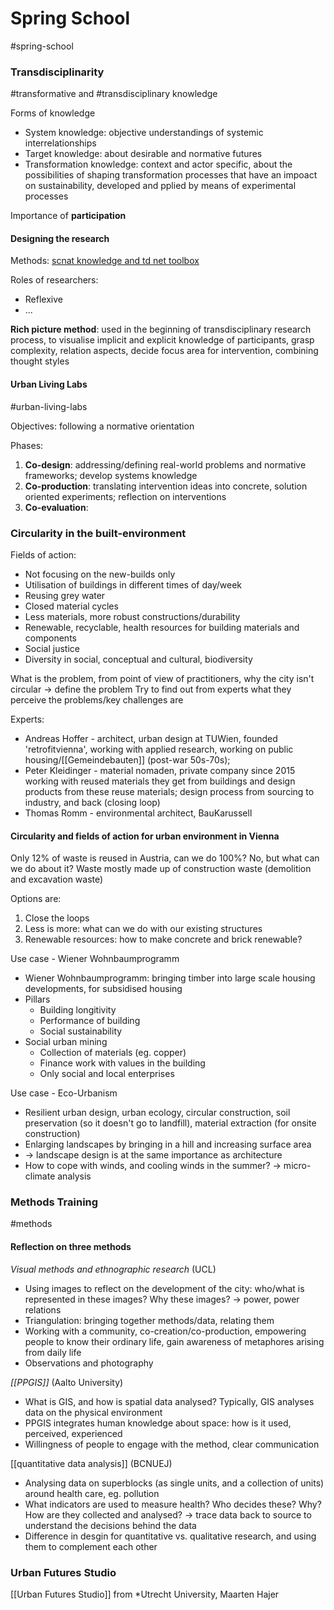 # Spring School
#spring-school


### Transdisciplinarity

#transformative and #transdisciplinary knowledge

Forms of knowledge
- System knowledge: objective understandings of systemic interrelationships
- Target knowledge: about desirable and normative futures
- Transformation knowledge: context and actor specific, about the possibilities of shaping transformation processes that have an impoact on sustainability, developed and pplied by means of experimental processes

Importance of **participation**

#### Designing the research

Methods: [scnat knowledge and td net toolbox](https://naturalsciences.ch/co-producing-knowledge-explained/)

Roles of researchers:
- Reflexive
- ...

**Rich picture method**: used in the beginning of transdisciplinary research process, to visualise implicit and explicit knowledge of participants, grasp complexity, relation aspects, decide focus area for intervention, combining thought styles

#### Urban Living Labs

#urban-living-labs

Objectives: following a normative orientation

Phases:
1. **Co-design**: addressing/defining real-world problems and normative frameworks; develop systems knowledge
2. **Co-production**: translating intervention ideas into concrete, solution oriented experiments; reflection on interventions
3. **Co-evaluation**: 

### Circularity in the built-environment

Fields of action:
- Not focusing on the new-builds only
- Utilisation of buildings in different times of day/week
- Reusing grey water
- Closed material cycles
- Less materials, more robust constructions/durability
- Renewable, recyclable, health resources for building materials and components
- Social justice
- Diversity in social, conceptual and cultural, biodiversity


What is the problem, from point of view of practitioners, why the city isn't circular -> define the problem
Try to find out from experts what they perceive the problems/key challenges are

Experts:
* Andreas Hoffer - architect, urban design at TUWien, founded 'retrofitvienna', working with applied research, working on public housing/[[Gemeindebauten]] (post-war 50s-70s);
* Peter Kleidinger - material nomaden, private company since 2015 working with reused materials they get from buildings and design products from these reuse materials; design process from sourcing to industry, and back (closing loop)
* Thomas Romm - environmental architect, BauKarussell

#### Circularity and fields of action for urban environment in Vienna
Only 12% of waste is reused in Austria, can we do 100%? No, but what can we do about it? Waste mostly made up of construction waste (demolition and excavation waste)

Options are:
1. Close the loops
2. Less is more: what can we do with our existing structures
3. Renewable resources: how to make concrete and brick renewable?

Use case - Wiener Wohnbaumprogramm
- Wiener Wohnbaumprogramm: bringing timber into large scale housing developments, for subsidised housing
- Pillars
	- Building longitivity
	- Performance of building
	- Social sustainability
- Social urban mining
	- Collection of materials (eg. copper)
	- Finance work with values in the building
	- Only social and local enterprises

Use case - Eco-Urbanism
- Resilient urban design, urban ecology, circular construction, soil preservation (so it doesn't go to landfill), material extraction (for onsite construction)
- Enlarging landscapes by bringing in a hill and increasing surface area
- -> landscape design is at the same importance as architecture
- How to cope with winds, and cooling winds in the summer? -> micro-climate analysis

### Methods Training
#methods

#### Reflection on three methods

*Visual methods and ethnographic research* (UCL)
- Using images to reflect on the development of the city: who/what is represented in these images? Why these images? -> power, power relations
- Triangulation: bringing together methods/data, relating them
- Working with a community, co-creation/co-production, empowering people to know their ordinary life, gain awareness of metaphores arising from daily life
- Observations and photography

*[[PPGIS]]* (Aalto University)
- What is GIS, and how is spatial data analysed? Typically, GIS analyses data on the physical environment
- PPGIS integrates human knowledge about space: how is it used, perceived, experienced
- Willingness of people to engage with the method, clear communication

[[quantitative data analysis]] (BCNUEJ)
- Analysing data on superblocks (as single units, and a collection of units) around health care, eg. pollution
- What indicators are used to measure health? Who decides these? Why? How are they collected and analysed? -> trace data back to source to understand the decisions behind the data
- Difference in desgin for quantitative vs. qualitative research, and using them to complement each other


### Urban Futures Studio

[[Urban Futures Studio]] from *Utrecht University, Maarten Hajer
